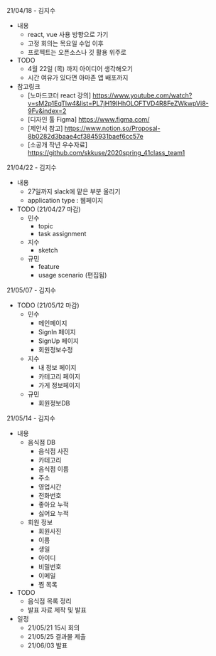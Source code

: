 21/04/18 - 김지수
- 내용
  - react, vue 사용 방향으로 가기
  - 고정 회의는 목요일 수업 이후
  - 프로젝트는 오픈소스나 깃 활용 위주로
- TODO
  - 4월 22일 (목) 까지 아이디어 생각해오기
  - 시간 여유가 있다면 아마존 앱 배포까지
- 참고링크
  - [노마드코더 react 강의] https://www.youtube.com/watch?v=sM2p1EqTlw4&list=PL7jH19IHhOLOFTVD4R8FeZWkwpVi8-9Fv&index=2
  - [디자인 툴 Figma] https://www.figma.com/
  - [제안서 참고] https://www.notion.so/Proposal-8b0282d3baae4cf3845931baef6cc57e
  - [소공개 작년 우수자료] https://github.com/skkuse/2020spring_41class_team1 

21/04/22 - 김지수 
- 내용
  - 27일까지 slack에 맡은 부분 올리기
  - application type : 웹페이지
- TODO (21/04/27 마감)
  - 민수
    - topic
    - task assignment
  - 지수
    - sketch
  - 규민
    - feature
    - usage scenario (편집됨) 

21/05/07 - 김지수 
- TODO (21/05/12 마감)
  - 민수
    - 메인페이지
    - SignIn 페이지
    - SignUp 페이지
    - 회원정보수정
  - 지수 
    - 내 정보 페이지
    - 카테고리 페이지
    - 가게 정보페이지
  - 규민
    - 회원정보DB

21/05/14 - 김지수
- 내용
  - 음식점 DB
    - 음식점 사진
    - 카테고리
    - 음식점 이름
    - 주소
    - 영업시간
    - 전화번호
    - 좋아요 누적
    - 싫어요 누적
  - 회원 정보
    - 회원사진
    - 이름
    - 생일
    - 아이디
    - 비밀번호
    - 이메일
    - 찜 목록
- TODO
  - 음식점 목록 정리
  - 발표 자료 제작 및 발표
- 일정
  - 21/05/21 15시 회의
  - 21/05/25 결과물 제출
  - 21/06/03 발표
